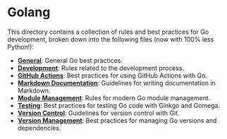 # Golang

This directory contains a collection of rules and best practices for Go
development, broken down into the following files (now with 100% less Python!):

- [**General**](./golang-general.mdc): General Go best practices.
- [**Development**](./golang-development.mdc): Rules related to the development
  process.
- [**GitHub Actions**](./golang-github-actions.mdc): Best practices for using
  GitHub Actions with Go.
- [**Markdown Documentation**](./golang-markdown-documentation.mdc): Guidelines
  for writing documentation in Markdown.
- [**Module Management**](./golang-module-management.mdc): Rules for
  modern Go module management.
- [**Testing**](./golang-testing.mdc): Best practices for testing Go code with
  Ginkgo and Gomega.
- [**Version Control**](./golang-version-control.mdc): Guidelines for version
  control with Git.
- [**Version Management**](./golang-version-management.mdc): Best practices for
  managing Go versions and dependencies.
